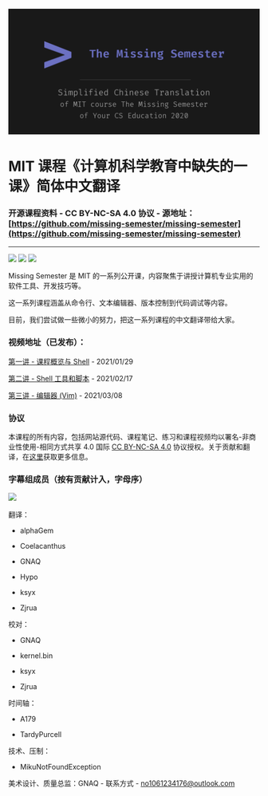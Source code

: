 ![](images/github_social_preview.png)

# MIT 课程《计算机科学教育中缺失的一课》简体中文翻译

### **开源课程资料 - CC BY-NC-SA 4.0 协议 - 源地址**：[https://github.com/missing-semester/missing-semester](https://github.com/missing-semester/missing-semester)

------------

<a href="https://github.com/GNAQ/CN_missemi/blob/master/license.md"><img src="https://img.shields.io/badge/License-CC--BY--NC--SA-orange"></img></a> <a href="https://space.bilibili.com/1010983811/"><img src="https://img.shields.io/badge/Platform-bilibili-blue"></img></a> <a href="https://github.com/GNAQ/CN_missemi/projects/1"><img src="https://img.shields.io/badge/Schedule-GitHub%20Projects-green"></img></a>

Missing Semester 是 MIT 的一系列公开课，内容聚焦于讲授计算机专业实用的软件工具、开发技巧等。

这一系列课程涵盖从命令行、文本编辑器、版本控制到代码调试等内容。

目前，我们尝试做一些微小的努力，把这一系列课程的中文翻译带给大家。

### 视频地址（已发布）：

[第一讲 - 课程概览与 Shell](https://www.bilibili.com/video/BV1Eo4y1d7KZ) - 2021/01/29

[第二讲 - Shell 工具和脚本](https://www.bilibili.com/video/BV1Vv411v7FR) - 2021/02/17

[第三讲 - 编辑器 (Vim)](https://www.bilibili.com/video/BV1Dy4y1a7BW) - 2021/03/08

### 协议

本课程的所有内容，包括网站源代码、课程笔记、练习和课程视频均以署名-非商业性使用-相同方式共享 4.0 国际 [CC BY-NC-SA 4.0](https://creativecommons.org/licenses/by-nc-sa/4.0/) 协议授权。关于贡献和翻译，在[这里](license.md)获取更多信息。

### 字幕组成员（按有贡献计入，字母序）

<a href="https://github.com/GNAQ/CN_missemi/graphs/contributors">
  <img src="https://contrib.rocks/image?repo=GNAQ/CN_missemi" />
</a>

翻译：

- alphaGem

- Coelacanthus

- GNAQ

- Hypo

- ksyx

- Zjrua

校对：

- GNAQ

- kernel.bin

- ksyx

- Zjrua

时间轴：

- A179

- TardyPurcell

技术、压制：

- MikuNotFoundException

美术设计、质量总监：GNAQ - 联系方式 - [no1061234176@outlook.com](mailto:no1061234176@outlook.com)